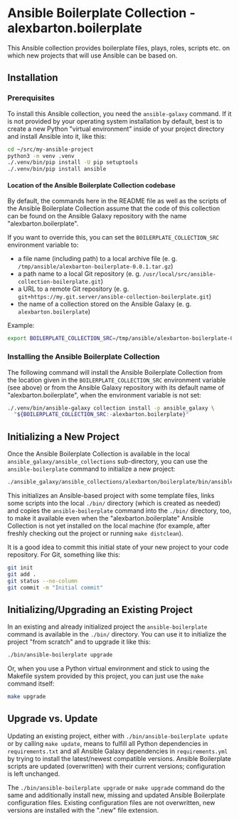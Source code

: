 # Ansible Boilerplate Collection - alexbarton.boilerplate

This Ansible collection provides boilerplate files, plays, roles, scripts etc.
on which new projects that will use Ansible can be based on.

## Installation

### Prerequisites

To install this Ansible collection, you need the `ansible-galaxy` command. If
it is not provided by your operating system installation by default, best is
to create a new Python "virtual environment" inside of your project directory
and install Ansible into it, like this:

```bash
cd ~/src/my-ansible-project
python3 -m venv .venv
./.venv/bin/pip install -U pip setuptools
./.venv/bin/pip install ansible
```

#### Location of the Ansible Boilerplate Collection codebase

By default, the commands here in the README file as well as the scripts of the
Ansible Boilerplate Collection assume that the code of this collection can be
found on the Ansible Galaxy repository with the name "alexbarton.boilerplate".

If you want to override this, you can set the `BOILERPLATE_COLLECTION_SRC`
environment variable to:

* a file name (including path) to a local archive file (e. g.
  `/tmp/ansible/alexbarton-boilerplate-0.0.1.tar.gz`)
* a path name to a local Git repository (e. g.
  `/usr/local/src/ansible-collection-boilerplate.git`)
* a URL to a remote Git repository (e. g.
  `git+https://my.git.server/ansible-collection-boilerplate.git`)
* the name of a collection stored on the Ansible Galaxy (e. g.
  `alexbarton.boilerplate`)

Example:

```bash
export BOILERPLATE_COLLECTION_SRC=/tmp/ansible/alexbarton-boilerplate-0.0.1.tar.gz
```

### Installing the Ansible Boilerplate Collection

The following command will install the Ansible Boilerplate Collection from the
location given in the `BOILERPLATE_COLLECTION_SRC` environment variable (see
above) or from the Ansible Galaxy repository with its default name of
"alexbarton.boilerplate", when the environment variable is not set:

```bash
./.venv/bin/ansible-galaxy collection install -p ansible_galaxy \
  "${BOILERPLATE_COLLECTION_SRC:-alexbarton.boilerplate}"
```

## Initializing a New Project

Once the Ansible Boilerplate Collection is available in the local
`ansible_galaxy/ansible_collections` sub-directory, you can use the
`ansible-boilerplate` command to initialize a new project:

```bash
./ansible_galaxy/ansible_collections/alexbarton/boilerplate/bin/ansible-boilerplate init
```

This initializes an Ansible-based project with some template files, links some
scripts into the local `./bin/` directory (which is created as needed) and
copies the `ansible-boilerplate` command into the `./bin/` directory, too, to
make it available even when the "alexbarton.boilerplate" Ansible Collection is
not yet installed on the local machine (for example, after freshly checking
out the project or running `make distclean`).

It is a good idea to commit this initial state of your new project to your
code repository. For Git, something like this:

```bash
git init
git add .
git status --no-column
git commit -m "Initial commit"
```

## Initializing/Upgrading an Existing Project

In an existing and already initialized project the `ansible-boilerplate`
command is available in the `./bin/` directory. You can use it to initialize
the project "from scratch" and to upgrade it like this:

```bash
./bin/ansible-boilerplate upgrade
```

Or, when you use a Python virtual environment and stick to using the Makefile
system provided by this project, you can just use the `make` command itself:

```bash
make upgrade
```

## Upgrade vs. Update

Updating an existing project, either with `./bin/ansible-boilerplate update` or
by calling `make update`, means to fulfill all Python dependencies in
`requirements.txt` and all Ansible Galaxy dependencies in `requirements.yml` by
trying to install the latest/newest compatible versions. Ansible Boilerplate
scripts are updated (overwritten) with their current versions; configuration is
left unchanged.

The `./bin/ansible-boilerplate upgrade` or `make upgrade` command do the same
and additionally install new, missing and updated Ansible Boilerplate
configuration files. Existing configuration files are not overwritten, new
versions are installed with the ".new" file extension.
